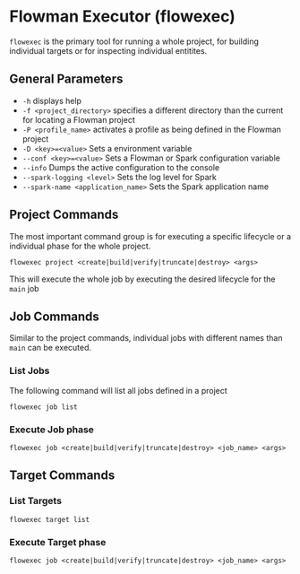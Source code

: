 # Flowman Executor (flowexec)

`flowexec` is the primary tool for running a whole project, for building individual targets
or for inspecting individual entitites.

## General Parameters
* `-h` displays help
* `-f <project_directory>` specifies a different directory than the current for locating a Flowman project
* `-P <profile_name>` activates a profile as being defined in the Flowman project
* `-D <key>=<value>` Sets a environment variable
* `--conf <key>=<value>` Sets a Flowman or Spark configuration variable
* `--info` Dumps the active configuration to the console
* `--spark-logging <level>` Sets the log level for Spark 
* `--spark-name <application_name>` Sets the Spark application name


## Project Commands
The most important command group is for executing a specific lifecycle or a individual phase for the whole project.
```shell script
flowexec project <create|build|verify|truncate|destroy> <args>
```
This will execute the whole job by executing the desired lifecycle for the `main` job


## Job Commands
Similar to the project commands, individual jobs with different names than `main` can be executed.

### List Jobs
The following command will list all jobs defined in a project
```shell script
flowexec job list
```

### Execute Job phase
```shell script
flowexec job <create|build|verify|truncate|destroy> <job_name> <args>
```

## Target Commands

### List Targets
```shell script
flowexec target list
```

### Execute Target phase
```shell script
flowexec job <create|build|verify|truncate|destroy> <job_name> <args>
```
